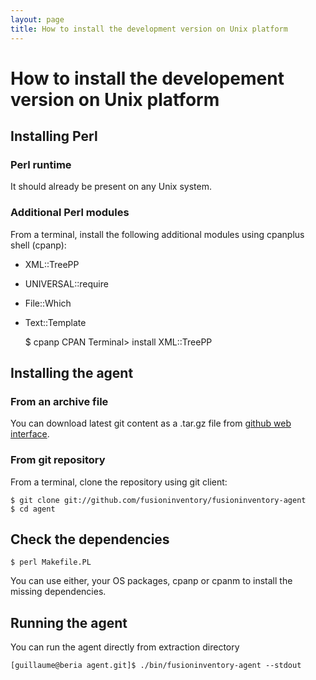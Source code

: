 ```yaml
---
layout: page
title: How to install the development version on Unix platform
---
```


# How to install the developement version on Unix platform

## Installing Perl

### Perl runtime

It should already be present on any Unix system.

### Additional Perl modules

From a terminal, install the following additional modules using cpanplus shell (cpanp):

* XML::TreePP
* UNIVERSAL::require
* File::Which
* Text::Template

    $ cpanp
    CPAN Terminal> install XML::TreePP

## Installing the agent

### From an archive file

You can download latest git content as a .tar.gz file from [github web interface](https://github.com/fusioninventory/fusioninventory-agent/downloads).

### From git repository

From a terminal, clone the repository using git client:

    $ git clone git://github.com/fusioninventory/fusioninventory-agent
    $ cd agent

## Check the dependencies

    $ perl Makefile.PL

You can use either, your OS packages, cpanp or cpanm to install the missing dependencies.

## Running the agent

You can run the agent directly from extraction directory

    [guillaume@beria agent.git]$ ./bin/fusioninventory-agent --stdout
